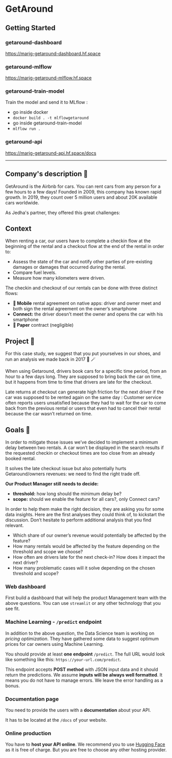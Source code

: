 # GetAround 


## Getting Started

### getaround-dashboard

https://marjg-getaround-dashboard.hf.space

### getaround-mlflow

https://marjg-getaround-mlflow.hf.space

### getaround-train-model

Train the model and send it to MLflow :
* go inside docker
* `docker build . -t mlflowgetaround`
* go inside getaround-train-model
* `mlflow run .`

### getaround-api

https://marjg-getaround-api.hf.space/docs

-----

## Company's description 📇

GetAround is the Airbnb for cars. You can rent cars from any person for a few hours to a few days! Founded in 2009, this company has known rapid growth. In 2019, they count over 5 million users and about 20K available cars worldwide. 

As Jedha's partner, they offered this great challenges: 


## Context 

When renting a car, our users have to complete a checkin flow at the beginning of the rental and a checkout flow at the end of the rental in order to:

* Assess the state of the car and notify other parties of pre-existing damages or damages that occurred during the rental.
* Compare fuel levels.
* Measure how many kilometers were driven.

The checkin and checkout of our rentals can be done with three distinct flows:
* **📱 Mobile** rental agreement on native apps: driver and owner meet and both sign the rental agreement on the owner’s smartphone
* **Connect:** the driver doesn’t meet the owner and opens the car with his smartphone
* **📝 Paper** contract (negligible)


## Project 🚧

For this case study, we suggest that you put yourselves in our shoes, and run an analysis we made back in 2017 🔮 🪄

When using Getaround, drivers book cars for a specific time period, from an hour to a few days long. They are supposed to bring back the car on time, but it happens from time to time that drivers are late for the checkout.

Late returns at checkout can generate high friction for the next driver if the car was supposed to be rented again on the same day : Customer service often reports users unsatisfied because they had to wait for the car to come back from the previous rental or users that even had to cancel their rental because the car wasn’t returned on time.


## Goals 🎯

In order to mitigate those issues we’ve decided to implement a minimum delay between two rentals. A car won’t be displayed in the search results if the requested checkin or checkout times are too close from an already booked rental.

It solves the late checkout issue but also potentially hurts Getaround/owners revenues: we need to find the right trade off.

**Our Product Manager still needs to decide:**
* **threshold:** how long should the minimum delay be?
* **scope:** should we enable the feature for all cars?, only Connect cars?

In order to help them make the right decision, they are asking you for some data insights. Here are the first analyses they could think of, to kickstart the discussion. Don’t hesitate to perform additional analysis that you find relevant.

* Which share of our owner’s revenue would potentially be affected by the feature?
* How many rentals would be affected by the feature depending on the threshold and scope we choose?
* How often are drivers late for the next check-in? How does it impact the next driver?
* How many problematic cases will it solve depending on the chosen threshold and scope?

### Web dashboard

First build a dashboard that will help the product Management team with the above questions. You can use `streamlit` or any other technology that you see fit. 

### Machine Learning - `/predict` endpoint

In addition to the above question, the Data Science team is working on *pricing optimization*. They have gathered some data to suggest optimum prices for car owners using Machine Learning. 

You should provide at least **one endpoint** `/predict`. The full URL would look like something like this: `https://your-url.com/predict`.

This endpoint accepts **POST method** with JSON input data and it should return the predictions. We assume **inputs will be always well formatted**. It means you do not have to manage errors. We leave the error handling as a bonus.

### Documentation page

You need to provide the users with a **documentation** about your API.

It has to be located at the `/docs` of your website.

### Online production

You have to **host your API online**. We recommend you to use [Hugging Face](https://huggingface.co/spaces) as it is free of charge. But you are free to choose any other hosting provider.